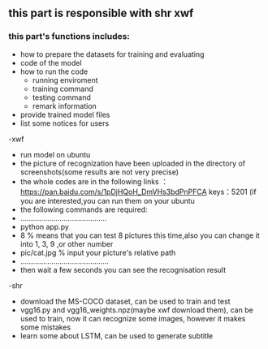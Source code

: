 ## this part is responsible with shr xwf
### this part's functions includes:
* how to prepare the datasets for training and evaluating
* code of the model
* how to run the code
  - running enviroment 
  - training command
  - testing command
  - remark information
* provide trained model files
* list some notices for users

-xwf
* run model on ubuntu
* the picture of recognization have been uploaded in the directory of screenshots(some results are not very precise)
* the whole codes are in the following links ：https://pan.baidu.com/s/1pDjHQoH_DmVHs3bdPnPFCA   keys：5201 (if you are interested,you can run them on your ubuntu
* the following commands are required:
* ..........................................
* python app.py
* 8    % means that you can test 8 pictures this time,also you can change it into 1, 3, 9 ,or other number
* pic/cat.jpg   % input your picture's relative path
* ...........................................
* then wait a few seconds you can see the recognisation result

-shr
* download the MS-COCO dataset, can be used to train and test
* vgg16.py and vgg16_weights.npz(maybe xwf download them), can be used to train, now it can recognize some images, however it makes some mistakes
* learn some about LSTM, can be used to generate subtitle
